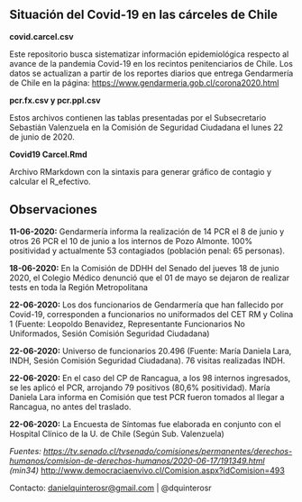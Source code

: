 ## Situación del Covid-19 en las cárceles de Chile

**covid.carcel.csv** 

Este repositorio busca sistematizar información epidemiológica respecto al avance de la pandemia Covid-19 en los recintos penitenciarios de Chile. Los datos se actualizan a partir de los reportes diarios que entrega Gendarmería de Chile en la página: https://www.gendarmeria.gob.cl/corona2020.html 

**pcr.fx.csv y pcr.ppl.csv**

Estos archivos contienen las tablas presentadas por el Subsecretario Sebastián Valenzuela en la Comisión de Seguridad Ciudadana el lunes 22 de junio de 2020. 

**Covid19 Carcel.Rmd**

Archivo RMarkdown con la sintaxis para generar gráfico de contagio y calcular el R_efectivo.


## Observaciones

**11-06-2020:** Gendarmería informa la realización de 14 PCR el 8 de junio y otros 26 PCR el 10 de junio a los internos de Pozo Almonte. 100% positividad y actualmente 53 contagiados (población penal: 65 personas).

**18-06-2020:** En la Comisión de DDHH del Senado del jueves 18 de junio 2020, el Colegio Médico denunció que el 01 de mayo se dejaron de realizar tests en toda la Región Metropolitana

**22-06-2020:** Los dos funcionarios de Gendarmería que han fallecido por Covid-19, corresponden a funcionarios no uniformados del CET RM y Colina 1 (Fuente: Leopoldo Benavidez, Representante Funcionarios No Uniformados, Sesión Comisión Seguridad Ciudadana)

**22-06-2020:** Universo de funcionarios 20.496 (Fuente: María Daniela Lara, INDH, Sesión Comisión Seguridad Ciudadana). 76 visitas realizadas INDH.

**22-06-2020:** En el caso del CP de Rancagua, a los 98 internos ingresados, se les aplicó el PCR, arrojando 79  positivos (80,6% positividad). María Daniela Lara informa en Comisión que test PCR fueron tomados al llegar a Rancagua, no antes del traslado.

**22-06-2020:** La Encuesta de Síntomas fue elaborada en conjunto con el Hospital Clínico de la U. de Chile (Según Sub. Valenzuela)


*Fuentes: 
https://tv.senado.cl/tvsenado/comisiones/permanentes/derechos-humanos/comision-de-derechos-humanos/2020-06-17/191349.html (min34)*
http://www.democraciaenvivo.cl/Comision.aspx?idComision=493

Contacto: danielquinterosr@gmail.com | @dquinterosr

